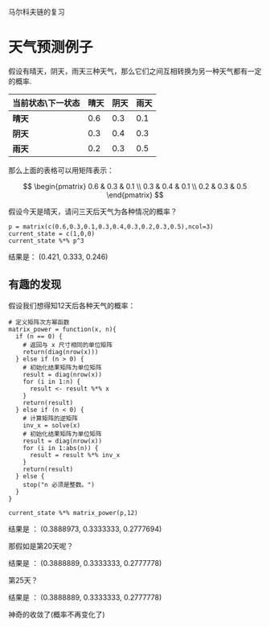 马尔科夫链的复习

#  天气预测例子

假设有晴天，阴天，雨天三种天气，那么它们之间互相转换为另一种天气都有一定的概率.


| 当前状态\\下一状态 | 晴天 | 阴天 | 雨天 |
|------------------|------|------|------|
| **晴天**         | 0.6  | 0.3  | 0.1  |
| **阴天**         | 0.3  | 0.4  | 0.3  |
| **雨天**         | 0.2  | 0.3  | 0.5  |

那么上面的表格可以用矩阵表示：
  
$$
\begin{pmatrix}
0.6 & 0.3 & 0.1 \\
0.3 & 0.4 & 0.1 \\
0.2 & 0.3 & 0.5
\end{pmatrix}
$$

假设今天是晴天，请问三天后天气为各种情况的概率？

```
p = matrix(c(0.6,0.3,0.1,0.3,0.4,0.3,0.2,0.3,0.5),ncol=3)
current_state = c(1,0,0)
current_state %*% p^3
```
结果是： (0.421, 0.333, 0.246)

## 有趣的发现

假设我们想得知12天后各种天气的概率：

```
# 定义矩阵次方幂函数
matrix_power = function(x, n){
  if (n == 0) {
    # 返回与 x 尺寸相同的单位矩阵
    return(diag(nrow(x)))
  } else if (n > 0) {
    # 初始化结果矩阵为单位矩阵
    result = diag(nrow(x))
    for (i in 1:n) {
      result <- result %*% x
    }
    return(result)
  } else if (n < 0) {
    # 计算矩阵的逆矩阵
    inv_x = solve(x)
    # 初始化结果矩阵为单位矩阵
    result = diag(nrow(x))
    for (i in 1:abs(n)) {
      result = result %*% inv_x
    }
    return(result)
  } else {
    stop("n 必须是整数。")
  }
}
```

```
current_state %*% matrix_power(p,12)
```

结果是 ： (0.3888973, 0.3333333, 0.2777694)

那假如是第20天呢？

结果是 ： (0.3888889, 0.3333333, 0.2777778)

第25天？

结果是 ： (0.3888889, 0.3333333, 0.2777778)

神奇的收敛了(概率不再变化了)
